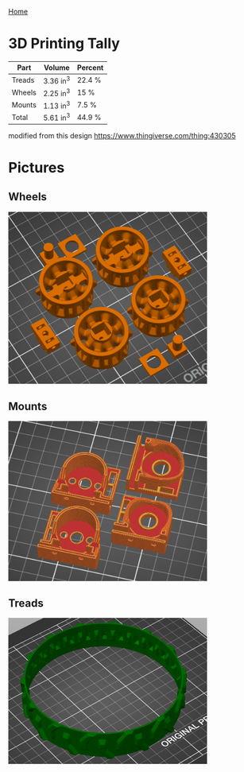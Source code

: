 [Home](main)

# 3D Printing Tally
| Part | Volume | Percent |
|------|--------|---------|
| Treads | 3.36 in<sup>3</sup>  | 22.4 % |
| Wheels | 2.25 in<sup>3</sup>| 15 %|
| Mounts | 1.13 in<sup>3</sup>| 7.5 % |
| Total | 5.61 in<sup>3</sup>| 44.9 %|

modified from this design https://www.thingiverse.com/thing:430305

# Pictures
## Wheels
<img src="../../images/3mf/wheels.png" alt="Screenshot" width="400"/>

## Mounts
<img src="../../images/3mf/mounts.png" alt="Screenshot" width="400"/>

## Treads
<img src="../../images/3mf/treads.png" alt="Screenshot" width="400"/>
